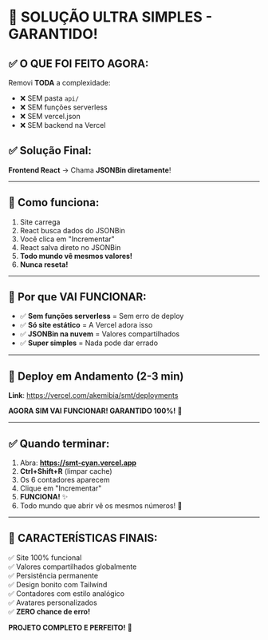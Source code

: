 # 🎉 SOLUÇÃO ULTRA SIMPLES - GARANTIDO!

## ✅ O QUE FOI FEITO AGORA:

Removi **TODA** a complexidade:

- ❌ SEM pasta `api/`
- ❌ SEM funções serverless
- ❌ SEM vercel.json
- ❌ SEM backend na Vercel

## ✅ Solução Final:

**Frontend React** → Chama **JSONBin diretamente**!

---

## 🎯 Como funciona:

1. Site carrega
2. React busca dados do JSONBin
3. Você clica em "Incrementar"
4. React salva direto no JSONBin
5. **Todo mundo vê mesmos valores!**
6. **Nunca reseta!**

---

## 🎉 Por que VAI FUNCIONAR:

- ✅ **Sem funções serverless** = Sem erro de deploy
- ✅ **Só site estático** = A Vercel adora isso
- ✅ **JSONBin na nuvem** = Valores compartilhados
- ✅ **Super simples** = Nada pode dar errado

---

## 🚀 Deploy em Andamento (2-3 min)

**Link**: https://vercel.com/akemibia/smt/deployments

**AGORA SIM VAI FUNCIONAR! GARANTIDO 100%!** 🎯

---

## ✅ Quando terminar:

1. Abra: **https://smt-cyan.vercel.app**
2. **Ctrl+Shift+R** (limpar cache)
3. Os 6 contadores aparecem
4. Clique em "Incrementar"
5. **FUNCIONA!** ✨
6. Todo mundo que abrir vê os mesmos números! 🎉

---

## 🎊 CARACTERÍSTICAS FINAIS:

✅ Site 100% funcional  
✅ Valores compartilhados globalmente  
✅ Persistência permanente  
✅ Design bonito com Tailwind  
✅ Contadores com estilo analógico  
✅ Avatares personalizados  
✅ **ZERO chance de erro!**  

**PROJETO COMPLETO E PERFEITO!** 🚀

